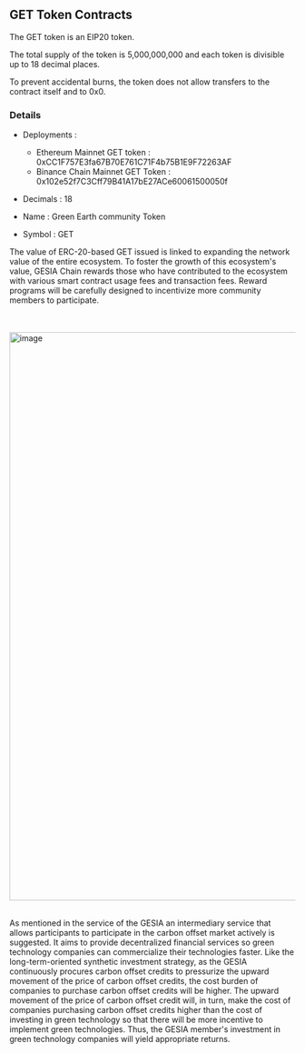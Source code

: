 ## GET Token Contracts

The GET token is an EIP20 token.

The total supply of the token is 5,000,000,000 and each token is divisible up to 18 decimal places.

To prevent accidental burns, the token does not allow transfers to the contract itself and to 0x0.

### Details

-	Deployments :
    - Ethereum Mainnet GET token : 0xCC1F757E3fa67B70E761C71F4b75B1E9F72263AF
    - Binance Chain Mainnet GET Token : 0x102e52f7C3Cff79B41A17bE27ACe60061500050f

-	Decimals : 18

-	Name : Green Earth community Token

-	Symbol : GET 

The value of ERC-20-based GET issued is linked to expanding the network value of the entire ecosystem. To foster the growth of this ecosystem's value, GESIA Chain rewards those who have contributed to the ecosystem with various smart contract usage fees and transaction fees. Reward programs will be carefully designed to incentivize more community members to participate.

</br>
</br>

<img width="1000" alt="image" src="https://user-images.githubusercontent.com/99451647/229066381-ce32d41f-56a2-4d98-8ec4-038f4c4d9aeb.png">

</br>
</br>

As mentioned in the service of the GESIA an intermediary service that allows participants to participate in the carbon offset market actively is suggested. It aims to provide decentralized financial services so green technology companies can commercialize their technologies faster. Like the long-term-oriented synthetic investment strategy, as the GESIA continuously procures carbon offset credits to pressurize the upward movement of the price of carbon offset credits, the cost burden of companies to purchase carbon offset credits will be higher. The upward movement of the price of carbon offset credit will, in turn, make the cost of companies purchasing carbon offset credits higher than the cost of investing in green technology so that there will be more incentive to implement green technologies. Thus, the GESIA member's investment in green technology companies will yield appropriate returns.

